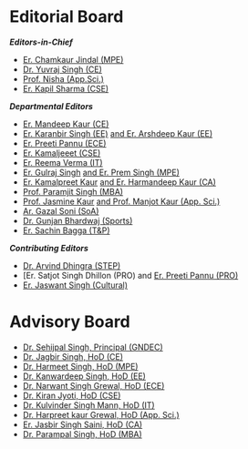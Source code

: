 # Editorial Board  


***Editors-in-Chief***

- [Er. Chamkaur Jindal (MPE)](https://gndec.ac.in/faculty/?id=105)
- [Dr. Yuvraj Singh (CE)](Profiles/YJS.md)
- [Prof. Nisha (App.Sci.)](https://gndec.ac.in/faculty/?id=377)
- [Er. Kapil Sharma (CSE)](https://gndec.ac.in/faculty/?id=209)

***Departmental Editors***

- [Er. Mandeep Kaur (CE)](https://gndec.ac.in/faculty/?id=249)
- [Er. Karanbir Singh (EE)](https://gndec.ac.in/faculty/?id=341) [and Er. Arshdeep Kaur (EE)](https://gndec.ac.in/faculty/?id=271)
- [Er. Preeti Pannu (ECE)](https://gndec.ac.in/faculty/?id=267)
- [Er. Kamaljeeet (CSE)](https://gndec.ac.in/faculty/?id=425)
- [Er. Reema Verma (IT)](https://gndec.ac.in/faculty/?id=412)
- [Er. Gulraj Singh](https://gndec.ac.in/faculty/?id=158) [and Er. Prem Singh (MPE)](https://gndec.ac.in/faculty/?id=102)
- [Er. Kamalpreet Kaur](https://gndec.ac.in/faculty/?id=393) [and Er. Harmandeep Kaur (CA)](https://gndec.ac.in/faculty/?id=386)
- [Prof. Paramjit Singh (MBA)](https://gndec.ac.in/faculty/?id=441)
- [Prof. Jasmine Kaur](https://gndec.ac.in/faculty/?id=375) [and Prof. Manjot Kaur (App. Sci.)](https://gndec.ac.in/faculty/?id=381)
- [Ar. Gazal Soni (SoA)](Profiles/Gazal.pdf)
- [Dr. Gunjan Bhardwaj (Sports)](https://gndec.ac.in/faculty/?id=33)
- [Er. Sachin Bagga (T&P)](https://gndec.ac.in/faculty/?id=208)

***Contributing Editors***

- [Dr. Arvind Dhingra (STEP)](https://gndec.ac.in/faculty/?id=68)
- [Er. Satjot Singh Dhillon (PRO) and [Er. Preeti Pannu (PRO)](https://gndec.ac.in/faculty/?id=182)
- [Er. Jaswant Singh (Cultural)](https://gndec.ac.in/faculty/?id=333)


# Advisory Board

- [Dr. Sehijpal Singh, Principal (GNDEC)](https://gndec.ac.in/faculty/?id=7)
- [Dr. Jagbir Singh, HoD (CE)](https://gndec.ac.in/faculty/?id=99)
- [Dr. Harmeet Singh, HoD (MPE)](https://gndec.ac.in/faculty/?id=6)
- [	Dr. Kanwardeep Singh, HoD (EE)](https://gndec.ac.in/faculty/?id=61)
- [Dr. Narwant Singh Grewal, HoD (ECE)](https://gndec.ac.in/faculty/?id=41)
- [Dr. Kiran Jyoti, HoD (CSE)](https://gndec.ac.in/faculty/?id=364)
- [Dr. Kulvinder Singh Mann, HoD (IT)](https://gndec.ac.in/faculty/?id=53)
- [Dr. Harpreet kaur Grewal, HoD (App. Sci.)](https://gndec.ac.in/faculty/?id=71)
- [Er. Jasbir Singh Saini, HoD (CA)](https://gndec.ac.in/faculty/?id=113)
- [Dr. Parampal Singh, HoD (MBA)](https://gndec.ac.in/faculty/?id=168)
